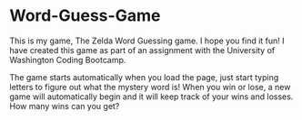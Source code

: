 # Word-Guess-Game

This is my game, The Zelda Word Guessing game. I hope you find it fun!
I have created this game as part of an assignment with the University of Washington Coding Bootcamp.

The game starts automatically when you load the page, just start typing letters to figure out what the mystery word is!
When you win or lose, a new game will automatically begin and it will keep track of your wins and losses. How many wins can you get?